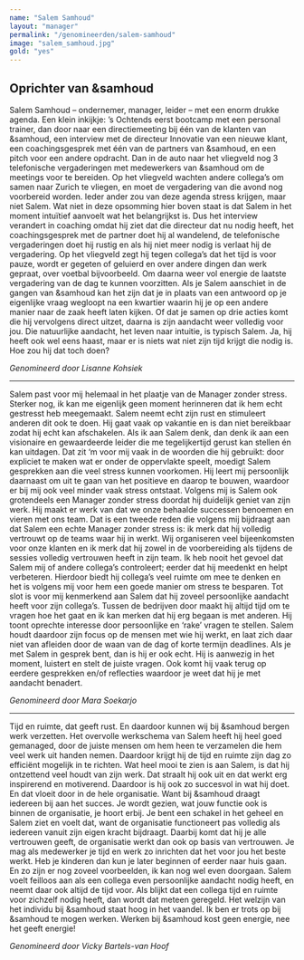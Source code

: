 ```yaml
---
name: "Salem Samhoud"
layout: "manager"
permalink: "/genomineerden/salem-samhoud"
image: "salem_samhoud.jpg"
gold: "yes"
---
```

## Oprichter van &samhoud
Salem Samhoud – ondernemer, manager, leider – met een enorm drukke agenda. Een klein inkijkje: ’s Ochtends eerst bootcamp met een personal trainer, dan door naar een directiemeeting bij één van de klanten van &samhoud, een interview met de directeur Innovatie van een nieuwe klant, een coachingsgesprek met één van de partners van &samhoud, en een pitch voor een andere opdracht. Dan in de auto naar het vliegveld nog 3 telefonische vergaderingen met medewerkers van &samhoud om de meetings voor te bereiden. Op het vliegveld wachten andere collega’s om samen naar Zurich te vliegen, en moet de vergadering van die avond nog voorbereid worden. Ieder ander zou van deze agenda stress krijgen, maar niet Salem. Wat niet in deze opsomming hier boven staat is dat Salem in het moment intuïtief aanvoelt wat het belangrijkst is. Dus het interview verandert in coaching omdat hij ziet dat die directeur dat nu nodig heeft, het coachingsgesprek met de partner doet hij al wandelend, de telefonische vergaderingen doet hij rustig en als hij niet meer nodig is verlaat hij de vergadering. Op het vliegveld zegt hij tegen collega’s dat het tijd is voor pauze, wordt er gegeten of geluierd en over andere dingen dan werk gepraat, over voetbal bijvoorbeeld. Om daarna weer vol energie de laatste vergadering van de dag te kunnen voorzitten. Als je Salem aanschiet in de gangen van &samhoud kan het zijn dat je in plaats van een antwoord op je eigenlijke vraag wegloopt na een kwartier waarin hij je op een andere manier naar de zaak heeft laten kijken. Of dat je samen op drie acties komt die hij vervolgens direct uitzet, daarna is zijn aandacht weer volledig voor jou. Die natuurlijke aandacht, het leven naar intuitie, is typisch Salem. Ja, hij heeft ook wel eens haast, maar er is niets wat niet zijn tijd krijgt die nodig is. Hoe zou hij dat toch doen?

_Genomineerd door Lisanne Kohsiek_

<hr>

Salem past voor mij helemaal in het plaatje van de Manager zonder stress. Sterker nog, ik kan me eigenlijk geen moment herinneren dat ik hem echt gestresst heb meegemaakt. Salem neemt echt zijn rust en stimuleert anderen dit ook te doen. Hij gaat vaak op vakantie en is dan niet bereikbaar zodat hij echt kan afschakelen. Als ik aan Salem denk, dan denk ik aan een visionaire en gewaardeerde leider die me tegelijkertijd gerust kan stellen én kan uitdagen. Dat zit ‘m voor mij vaak in de woorden die hij gebruikt: door expliciet te maken wat er onder de oppervlakte speelt, moedigt Salem gesprekken aan die veel stress kunnen voorkomen. Hij leert mij persoonlijk daarnaast om uit te gaan van het positieve en daarop te bouwen, waardoor er bij mij ook veel minder vaak stress ontstaat. Volgens mij is Salem ook grotendeels een Manager zonder stress doordat hij duidelijk geniet van zijn werk. Hij maakt er werk van dat we onze behaalde successen benoemen en vieren met ons team. Dat is een tweede reden die volgens mij bijdraagt aan dat Salem een echte Manager zonder stress is: ik merk dat hij volledig vertrouwt op de teams waar hij in werkt. Wij organiseren veel bijeenkomsten voor onze klanten en ik merk dat hij zowel in de voorbereiding als tijdens de sessies volledig vertrouwen heeft in zijn team. Ik heb nooit het gevoel dat Salem mij of andere collega’s controleert; eerder dat hij meedenkt en helpt verbeteren. Hierdoor biedt hij collega’s veel ruimte om mee te denken en het is volgens mij voor hem een goede manier om stress te besparen. Tot slot is voor mij kenmerkend aan Salem dat hij zoveel persoonlijke aandacht heeft voor zijn collega’s. Tussen de bedrijven door maakt hij altijd tijd om te vragen hoe het gaat en ik kan merken dat hij erg begaan is met anderen. Hij toont oprechte interesse door persoonlijke en ‘rake’ vragen te stellen. Salem houdt daardoor zijn focus op de mensen met wie hij werkt, en laat zich daar niet van afleiden door de waan van de dag of korte termijn deadlines. Als je met Salem in gesprek bent, dan is hij er ook echt. Hij is aanwezig in het moment, luistert en stelt de juiste vragen. Ook komt hij vaak terug op eerdere gesprekken en/of reflecties waardoor je weet dat hij je met aandacht benadert.

_Genomineerd door Mara Soekarjo_

<hr>

Tijd en ruimte, dat geeft rust. En daardoor kunnen wij bij &samhoud bergen werk verzetten. Het overvolle werkschema van Salem heeft hij heel goed gemanaged, door de juiste mensen om hem heen te verzamelen die hem veel werk uit handen nemen. Daardoor krijgt hij de tijd en ruimte zijn dag zo efficiënt mogelijk in te richten. Wat heel mooi te zien is aan Salem, is dat hij ontzettend veel houdt van zijn werk. Dat straalt hij ook uit en dat werkt erg inspirerend en motiverend. Daardoor is hij ook zo succesvol in wat hij doet. En dat vloeit door in de hele organisatie. Want bij &samhoud draagt iedereen bij aan het succes. Je wordt gezien, wat jouw functie ook is binnen de organisatie, je hoort erbij. Je bent een schakel in het geheel en Salem ziet en voelt dat, want de organisatie functioneert pas volledig als iedereen vanuit zijn eigen kracht bijdraagt. Daarbij komt dat hij je alle vertrouwen geeft, de organisatie werkt dan ook op basis van vertrouwen. Je mag als medewerker je tijd en werk zo inrichten dat het voor jou het beste werkt. Heb je kinderen dan kun je later beginnen of eerder naar huis gaan. En zo zijn er nog zoveel voorbeelden, ik kan nog wel even doorgaan. Salem voelt feilloos aan als een collega even persoonlijke aandacht nodig heeft, en neemt daar ook altijd de tijd voor. Als blijkt dat een collega tijd en ruimte voor zichzelf nodig heeft, dan wordt dat meteen geregeld. Het welzijn van het individu bij &samhoud staat hoog in het vaandel. Ik ben er trots op bij &samhoud te mogen werken. Werken bij &samhoud kost geen energie, nee het geeft energie!

_Genomineerd door Vicky Bartels-van Hoof_
